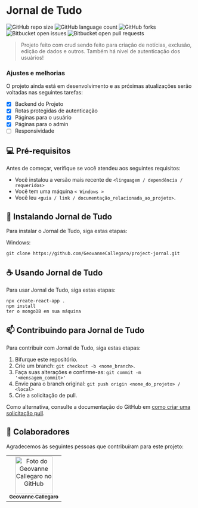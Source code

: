 # Jornal de Tudo

<!---Esses são exemplos. Veja https://shields.io para outras pessoas ou para personalizar este conjunto de escudos. Você pode querer incluir dependências, status do projeto e informações de licença aqui--->

![GitHub repo size](https://img.shields.io/github/repo-size/geovannecallegaro/project-jornal?style=for-the-badge)
![GitHub language count](https://img.shields.io/github/languages/count/geovannecallegaro/project-jornal?style=for-the-badge)
![GitHub forks](https://img.shields.io/github/forks/geovannecallegaro/project-jornal?style=for-the-badge)
![Bitbucket open issues](https://img.shields.io/bitbucket/issues/geovannecallegaro/project-jornal?style=for-the-badge)
![Bitbucket open pull requests](https://img.shields.io/bitbucket/pr-raw/geovanncallegaro/project-jornal?style=for-the-badge)

> Projeto feito com crud sendo feito para criação de notícias, exclusão, edição de dados e outros. Também há nivel de autenticação dos usuários!

### Ajustes e melhorias

O projeto ainda está em desenvolvimento e as próximas atualizações serão voltadas nas seguintes tarefas:

- [x] Backend do Projeto
- [x] Rotas protegidas de autenticação
- [x] Páginas para o usuário
- [x] Páginas para o admin
- [ ] Responsividade

## 💻 Pré-requisitos

Antes de começar, verifique se você atendeu aos seguintes requisitos:
<!---Estes são apenas requisitos de exemplo. Adicionar, duplicar ou remover conforme necessário--->
* Você instalou a versão mais recente de `<linguagem / dependência / requeridos>`
* Você tem uma máquina `< Windows >`
* Você leu `<guia / link / documentação_relacionada_ao_projeto>`.

## 🚀 Instalando Jornal de Tudo

Para instalar o Jornal de Tudo, siga estas etapas:
  
Windows:
```
git clone https://github.com/GeovanneCallegaro/project-jornal.git
```

## ☕ Usando Jornal de Tudo

Para usar Jornal de Tudo, siga estas etapas:

```
npx create-react-app .
npm install
ter o mongoDB em sua máquina
```

## 📫 Contribuindo para Jornal de Tudo
<!---Se o seu README for longo ou se você tiver algum processo ou etapas específicas que deseja que os contribuidores sigam, considere a criação de um arquivo CONTRIBUTING.md separado--->
Para contribuir com Jornal de Tudo, siga estas etapas:

1. Bifurque este repositório.
2. Crie um branch: `git checkout -b <nome_branch>`.
3. Faça suas alterações e confirme-as: `git commit -m '<mensagem_commit>'`
4. Envie para o branch original: `git push origin <nome_do_projeto> / <local>`
5. Crie a solicitação de pull.

Como alternativa, consulte a documentação do GitHub em [como criar uma solicitação pull](https://help.github.com/en/github/collaborating-with-issues-and-pull-requests/creating-a-pull-request).

## 🤝 Colaboradores

Agradecemos às seguintes pessoas que contribuíram para este projeto:

<table>
  <tr>
    <td align="center">
      <a href="#">
        <img src="https://avatars.githubusercontent.com/u/89392932?s=400&u=8c2a5ab38f419f69c724681d94052b112ff979da&v=4" width="100px;" alt="Foto do Geovanne Callegaro no GitHub"/><br>
        <sub>
          <b>Geovanne Callegaro</b>
        </sub>
      </a>
    </td>
  </tr>
</table>
